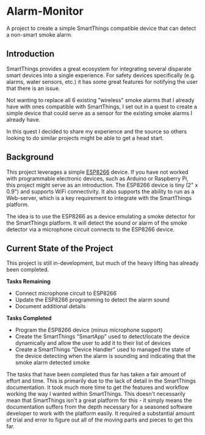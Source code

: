 # Alarm-Monitor

A project to create a simple SmartThings compatible device that can detect a non-smart smoke alarm.

## Introduction

SmartThings provides a great ecosystem for integrating several disparate smart
devices into a single experience. For safety devices specifically (e.g. alarms,
water sensors, etc.) it has some great features for notifying the user that
there is an issue.

Not wanting to replace all 6 existing "wireless" smoke alarms that I already
have with ones compatible with SmartThings, I set out in a quest to create
a simple device that could serve as a sensor for the existing smoke alarms
I already have.

In this quest I decided to share my experience and the source so others looking
to do similar projects might be able to get a head start.

## Background

This project leverages a simple [ESP8266](https://www.adafruit.com/product/3046)
device. If you have not worked with programmable electronic devices, such as
Arduino or Raspberry Pi, this project might serve as an introduction. The ESP8266
device is tiny (2" x 0.9") and supports WiFi connectivity. It also supports the
ability to run as a Web-server, which is a key requirement to integrate with
the SmartThings platform.

The idea is to use the ESP8266 as a device emulating a smoke detector for the
SmartThings platform. It will detect the sound or alarm of the smoke detector
via a microphone circuit connects to the ESP8266 device.

## Current State of the Project

This project is still in-development, but much of the heavy lifting has already
been completed.

**Tasks Remaining**

- Connect microphone circuit to ESP8266
- Update the ESP8266 programming to detect the alarm sound
- Document additional details

**Tasks Completed**

- Program the ESP8266 device (minus microphone support)
- Create the SmartThings "SmartApp" used to detect/locate the device dynamically
and allow the user to add it to their list of devices
- Create a SmartThings "Device Handler" used to managed the state of the device
detecting when the alarm is sounding and indicating that the smoke alarm detected
smoke

The tasks that have been completed thus far has taken a fair amount of effort and
time. This is primarily due to the lack of detail in the SmartThings documentation.
It took much more time to get the features and workflow working the way I wanted
within SmartThings. This doesn't necessarily mean that SmartThings isn't a great
platform for this - it simply means the documentation suffers from the depth
necessary for a seasoned software developer to work with the platform easily. It
required a substantial amount of trial and error to figure out all of the moving
parts and pieces to get this far.
